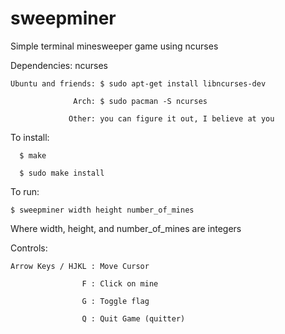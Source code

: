 # sweepminer
Simple terminal minesweeper game using ncurses


Dependencies: ncurses

    Ubuntu and friends: $ sudo apt-get install libncurses-dev
  
                  Arch: $ sudo pacman -S ncurses
                
                 Other: you can figure it out, I believe at you


To install:

      $ make
  
      $ sudo make install
  
  
To run:

    $ sweepminer width height number_of_mines
  

Where width, height, and number_of_mines are integers

  
Controls:

    Arrow Keys / HJKL : Move Cursor
 
                    F : Click on mine
                  
                    G : Toggle flag
                  
                    Q : Quit Game (quitter)
                  
